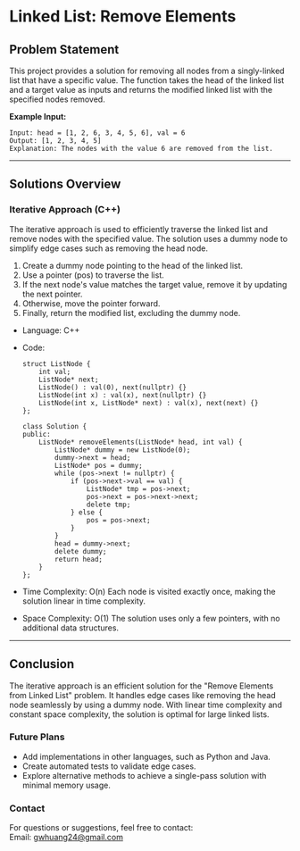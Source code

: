 # **Linked List: Remove Elements**

## **Problem Statement**
This project provides a solution for removing all nodes from a singly-linked list that have a specific value. The function takes the head of the linked list and a target value as inputs and returns the modified linked list with the specified nodes removed.  

**Example Input:**
  ```
  Input: head = [1, 2, 6, 3, 4, 5, 6], val = 6
  Output: [1, 2, 3, 4, 5]
  Explanation: The nodes with the value 6 are removed from the list.
  ```
---

## **Solutions Overview**
### **Iterative Approach (C++)**
The iterative approach is used to efficiently traverse the linked list and remove nodes with the specified value. The solution uses a dummy node to simplify edge cases such as removing the head node.  
  1. Create a dummy node pointing to the head of the linked list.
  2. Use a pointer (pos) to traverse the list.
  3. If the next node's value matches the target value, remove it by updating the next pointer.
  4. Otherwise, move the pointer forward.
  5. Finally, return the modified list, excluding the dummy node.
  
- Language: C++
- Code:
  ```
  struct ListNode {
      int val;
      ListNode* next;
      ListNode() : val(0), next(nullptr) {}
      ListNode(int x) : val(x), next(nullptr) {}
      ListNode(int x, ListNode* next) : val(x), next(next) {}
  };
  
  class Solution {
  public:
      ListNode* removeElements(ListNode* head, int val) {
          ListNode* dummy = new ListNode(0);
          dummy->next = head;
          ListNode* pos = dummy;
          while (pos->next != nullptr) {
              if (pos->next->val == val) {
                  ListNode* tmp = pos->next;
                  pos->next = pos->next->next;
                  delete tmp;
              } else {
                  pos = pos->next;
              }
          }
          head = dummy->next;
          delete dummy;
          return head;
      }
  };
  ```

- Time Complexity: O(n)
  Each node is visited exactly once, making the solution linear in time complexity.  

- Space Complexity: O(1)
  The solution uses only a few pointers, with no additional data structures.  
  
---

## **Conclusion**
The iterative approach is an efficient solution for the "Remove Elements from Linked List" problem. It handles edge cases like removing the head node seamlessly by using a dummy node. With linear time complexity and constant space complexity, the solution is optimal for large linked lists.  

### **Future Plans**
- Add implementations in other languages, such as Python and Java.
- Create automated tests to validate edge cases.
- Explore alternative methods to achieve a single-pass solution with minimal memory usage.
  
### **Contact**
For questions or suggestions, feel free to contact:  
Email: gwhuang24@gmail.com
